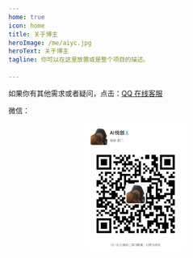 ```yaml
---
home: true
icon: home
title: 关于博主
heroImage: /me/aiyc.jpg
heroText: 关于博主
tagline: 你可以在这里放置或是整个项目的描述。

---
```


如果你有其他需求或者疑问，点击：[QQ 在线客服](http://wpa.qq.com/msgrd?v=3&uin=1432803776&site=qq&menu=yes)

微信：

<div align=center><img src="/ewm/Jiabcdefh.jpg" alt="微信号：Jiabcdefh" style="zoom:25%;" /></div>



